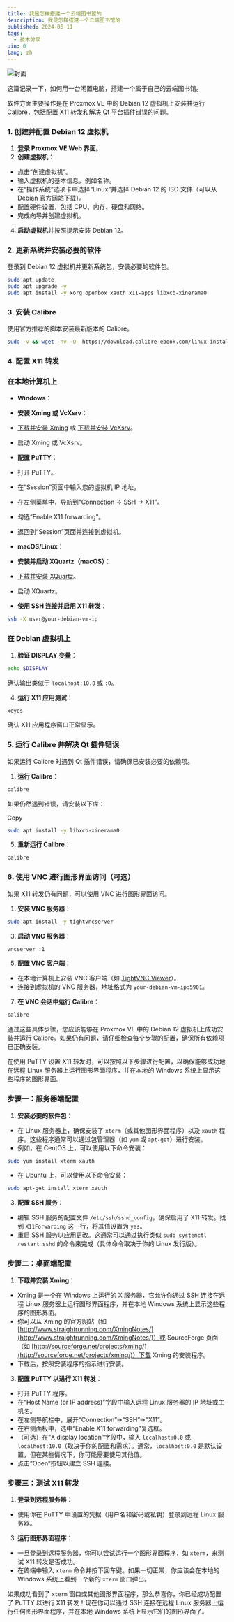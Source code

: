 ```yaml
---
title: 我是怎样搭建一个云端图书馆的
description: 我是怎样搭建一个云端图书馆的
published: 2024-06-11
tags:
  - 技术分享
pin: 0
lang: zh
---
```


![封面](./_images/我是怎样搭建一个云端图书馆的-1754580900976.webp)

这篇记录一下，如何用一台闲置电脑，搭建一个属于自己的云端图书馆。

软件方面主要操作是在 Proxmox VE 中的 Debian 12 虚拟机上安装并运行 Calibre，包括配置 X11 转发和解决 Qt 平台插件错误的问题。

### 1. 创建并配置 Debian 12 虚拟机

1. **登录 Proxmox VE Web 界面**。
2. **创建虚拟机**：

- 点击“创建虚拟机”。
- 输入虚拟机的基本信息，例如名称。
- 在“操作系统”选项卡中选择“Linux”并选择 Debian 12 的 ISO 文件（可以从 Debian 官方网站下载）。
- 配置硬件设置，包括 CPU、内存、硬盘和网络。
- 完成向导并创建虚拟机。

4. **启动虚拟机**并按照提示安装 Debian 12。

### 2. 更新系统并安装必要的软件

登录到 Debian 12 虚拟机并更新系统包，安装必要的软件包。

```bash
sudo apt update
sudo apt upgrade -y
sudo apt install -y xorg openbox xauth x11-apps libxcb-xinerama0
```

### 3. 安装 Calibre

使用官方推荐的脚本安装最新版本的 Calibre。

```bash
sudo -v && wget -nv -O- https://download.calibre-ebook.com/linux-installer.sh | sudo sh /dev/stdin
```

### 4. 配置 X11 转发

### 在本地计算机上

- **Windows**：

- **安装 Xming 或 VcXsrv**：

- [下载并安装 Xming](https://sourceforge.net/projects/xming/) 或 [下载并安装 VcXsrv](https://sourceforge.net/projects/vcxsrv/)。
- 启动 Xming 或 VcXsrv。

- **配置 PuTTY**：

- 打开 PuTTY。
- 在“Session”页面中输入您的虚拟机 IP 地址。
- 在左侧菜单中，导航到“Connection -> SSH -> X11”。
- 勾选“Enable X11 forwarding”。
- 返回到“Session”页面并连接到虚拟机。

- **macOS/Linux**：

- **安装并启动 XQuartz（macOS）**：

- [下载并安装 XQuartz](https://www.xquartz.org/)。
- 启动 XQuartz。

- **使用 SSH 连接并启用 X11 转发**：

```bash
ssh -X user@your-debian-vm-ip
```

### 在 Debian 虚拟机上

1. **验证 DISPLAY 变量**：

```bash
echo $DISPLAY
```

确认输出类似于 `localhost:10.0` 或 `:0`。

4. **运行 X11 应用测试**：

```bash
xeyes
```

确认 X11 应用程序窗口正常显示。

### 5. 运行 Calibre 并解决 Qt 插件错误

如果运行 Calibre 时遇到 Qt 插件错误，请确保已安装必要的依赖项。

1. **运行 Calibre**：

```bash
calibre
```

如果仍然遇到错误，请安装以下库：

Copy

```bash
sudo apt install -y libxcb-xinerama0
```

5. **重新运行 Calibre**：

```bash
calibre
```

### 6. 使用 VNC 进行图形界面访问（可选）

如果 X11 转发仍有问题，可以使用 VNC 进行图形界面访问。

1. **安装 VNC 服务器**：

```bash
sudo apt install -y tightvncserver
```

3. **启动 VNC 服务器**：

```bash
vncserver :1
```

5. **配置 VNC 客户端**：

- 在本地计算机上安装 VNC 客户端（如 [TightVNC Viewer](https://www.tightvnc.com/download.php)）。
- 连接到虚拟机的 VNC 服务器，地址格式为 `your-debian-vm-ip:5901`。

7. **在 VNC 会话中运行 Calibre**：

```bash
calibre
```

通过这些具体步骤，您应该能够在 Proxmox VE 中的 Debian 12 虚拟机上成功安装并运行 Calibre。如果仍有问题，请仔细检查每个步骤的配置，确保所有依赖项已正确安装。

在使用 PuTTY 设置 X11 转发时，可以按照以下步骤进行配置，以确保能够成功地在远程 Linux 服务器上运行图形界面程序，并在本地的 Windows 系统上显示这些程序的图形界面。

### 步骤一：服务器端配置

1. **安装必要的软件包**：

- 在 Linux 服务器上，确保安装了 `xterm`（或其他图形界面程序）以及 `xauth` 程序。这些程序通常可以通过包管理器（如 `yum` 或 `apt-get`）进行安装。
- 例如，在 CentOS 上，可以使用以下命令安装：

```bash
sudo yum install xterm xauth
```

- 在 Ubuntu 上，可以使用以下命令安装：

```bash
sudo apt-get install xterm xauth
```

3. **配置 SSH 服务**：

- 编辑 SSH 服务的配置文件 `/etc/ssh/sshd_config`，确保启用了 X11 转发。找到 `X11Forwarding` 这一行，将其值设置为 `yes`。
- 重启 SSH 服务以应用更改。这通常可以通过执行类似 `sudo systemctl restart sshd` 的命令来完成（具体命令取决于你的 Linux 发行版）。

### 步骤二：桌面端配置

1. **下载并安装 Xming**：

- Xming 是一个在 Windows 上运行的 X 服务器，它允许你通过 SSH 连接在远程 Linux 服务器上运行图形界面程序，并在本地 Windows 系统上显示这些程序的图形界面。
- 你可以从 Xming 的官方网站（如 [http://www.straightrunning.com/XmingNotes/](http://www.straightrunning.com/XmingNotes/)）或 SourceForge 页面（如 [http://sourceforge.net/projects/xming/](http://sourceforge.net/projects/xming/)）下载 Xming 的安装程序。
- 下载后，按照安装程序的指示进行安装。

3. **配置 PuTTY 以进行 X11 转发**：

- 打开 PuTTY 程序。
- 在“Host Name (or IP address)”字段中输入远程 Linux 服务器的 IP 地址或主机名。
- 在左侧导航栏中，展开“Connection”->“SSH”->“X11”。
- 在右侧面板中，选中“Enable X11 forwarding”复选框。
- （可选）在“X display location”字段中，输入 `localhost:0.0` 或 `localhost:10.0`（取决于你的配置和需求）。通常，`localhost:0.0` 是默认设置，但在某些情况下，你可能需要使用其他值。
- 点击“Open”按钮以建立 SSH 连接。

### 步骤三：测试 X11 转发

1. **登录到远程服务器**：

- 使用你在 PuTTY 中设置的凭据（用户名和密码或私钥）登录到远程 Linux 服务器。

3. **运行图形界面程序**：

- 一旦登录到远程服务器，你可以尝试运行一个图形界面程序，如 `xterm`，来测试 X11 转发是否成功。
- 在终端中输入 `xterm` 命令并按下回车键。如果一切正常，你应该会在本地的 Windows 系统上看到一个新的 `xterm` 窗口弹出。

如果成功看到了 `xterm` 窗口或其他图形界面程序，那么恭喜你，你已经成功配置了 PuTTY 以进行 X11 转发！现在你可以通过 SSH 连接在远程 Linux 服务器上运行任何图形界面程序，并在本地 Windows 系统上显示它们的图形界面了。